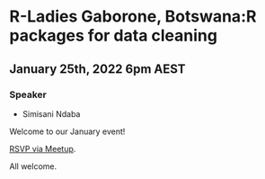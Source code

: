 # R-Ladies Gaborone, Botswana:R packages for data cleaning

## January 25th, 2022 6pm AEST

### Speaker

* Simisani Ndaba

Welcome to our January event!

[RSVP via Meetup](https://www.meetup.com/rladies-brisbane/events/282810908/). 

All welcome.
